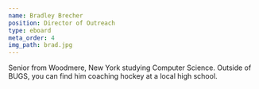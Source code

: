 ```yaml
---
name: Bradley Brecher
position: Director of Outreach
type: eboard
meta_order: 4
img_path: brad.jpg
---
```

Senior from Woodmere, New York studying Computer Science. Outside of BUGS, you can find him coaching hockey at a local high school.

